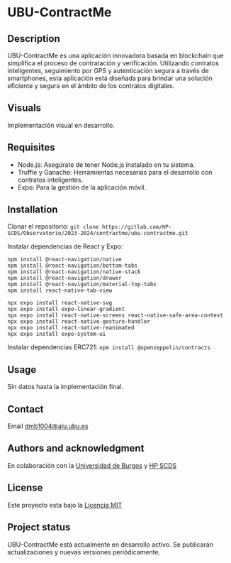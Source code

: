 # UBU-ContractMe

## Description

UBU-ContractMe es una aplicación innovadora basada en blockchain que simplifica el proceso de contratación y verificación. Utilizando contratos inteligentes, seguimiento por GPS y autenticación segura a través de smartphones, esta aplicación está diseñada para brindar una solución eficiente y segura en el ámbito de los contratos digitales.

## Visuals

Implementación visual en desarrollo.

## Requisites

- Node.js: Asegúrate de tener Node.js instalado en tu sistema.
- Truffle y Ganache: Herramientas necesarias para el desarrollo con contratos inteligentes.
- Expo: Para la gestión de la aplicación móvil.

## Installation

Clonar el repositorio:
`git clone https://gitlab.com/HP-SCDS/Observatorio/2023-2024/contractme/ubu-contractme.git`

Instalar dependencias de React y Expo:

```
npm install @react-navigation/native
npm install @react-navigation/bottom-tabs
npm install @react-navigation/native-stack
npm install @react-navigation/drawer
npm install @react-navigation/material-top-tabs
npm install react-native-tab-view

npx expo install react-native-svg
npx expo install expo-linear-gradient
npx expo install react-native-screens react-native-safe-area-context
npx expo install react-native-gesture-handler
npx expo install react-native-reanimated
npx expo install expo-system-ui
```

Instalar dependencias ERC721:
`npm install @openzeppelin/contracts`

## Usage

Sin datos hasta la implementación final.

## Contact

Email [dmb1004@alu.ubu.es](mailto:dbm1004@alu.ubu.es)

## Authors and acknowledgment

En colaboración con la [Universidad de Burgos](https://www.ubu.es/) y [HP SCDS](https://hpscds.com/innovacion/observatorio-tecnologico/)

## License

Este proyecto esta bajo la [Licencia MIT](https://gitlab.com/HP-SCDS/Observatorio/2023-2024/contractme/ubu-contractme/-/blob/main/LICENSE)

## Project status

UBU-ContractMe está actualmente en desarrollo activo. Se publicarán actualizaciones y nuevas versiones periódicamente.
